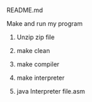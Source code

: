 README.md

Make and run my program

1. Unzip zip file

2. make clean

3. make compiler

4. make interpreter

5. java Interpreter file.asm